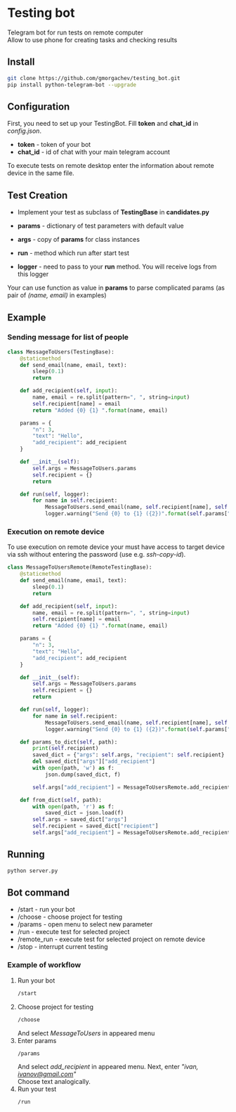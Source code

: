 # Testing bot

Telegram bot for run tests on remote computer  
Allow to use phone for creating tasks and checking results

## Install

```bash
git clone https://github.com/gmorgachev/testing_bot.git
pip install python-telegram-bot --upgrade
```

## Configuration

First, you need to set up your TestingBot.
Fill **token** and **chat_id** in *config.json*.

* **token** - token of your bot
* **chat_id** - id of chat with your main telegram account

To execute tests on remote desktop enter the information about remote device in the same file.

## Test Creation

* Implement your test as subclass of **TestingBase** in **candidates.py**

* **params**  - dictionary of test parameters with default value
* **args**    - copy of **params** for class instances
* **run**     - method which run after start test
* **logger**  - need to pass to your **run** method. You will receive logs from this logger

Your can use function as value in **params** to parse complicated params (as pair of *(name, email)* in examples)

## Example

### Sending message for list of people

```python
class MessageToUsers(TestingBase):
    @staticmethod
    def send_email(name, email, text):
        sleep(0.1)
        return

    def add_recipient(self, input):
        name, email = re.split(pattern=", ", string=input)
        self.recipient[name] = email
        return "Added {0} {1} ".format(name, email)

    params = {
        "n": 3,
        "text": "Hello",
        "add_recipient": add_recipient
    }

    def __init__(self):
        self.args = MessageToUsers.params
        self.recipient = {}
        return

    def run(self, logger):
        for name in self.recipient:
            MessageToUsers.send_email(name, self.recipient[name], self.args["text"])
            logger.warning("Send {0} to {1} ({2})".format(self.params["text"], self.recipient[name], name))
```

### Execution on remote device

To use execution on remote device your must have access to target device via ssh without entering the password (use e.g. *ssh-copy-id*).

```python
class MessageToUsersRemote(RemoteTestingBase):
    @staticmethod
    def send_email(name, email, text):
        sleep(0.1)
        return

    def add_recipient(self, input):
        name, email = re.split(pattern=", ", string=input)
        self.recipient[name] = email
        return "Added {0} {1} ".format(name, email)

    params = {
        "n": 3,
        "text": "Hello",
        "add_recipient": add_recipient
    }

    def __init__(self):
        self.args = MessageToUsers.params
        self.recipient = {}
        return

    def run(self, logger):
        for name in self.recipient:
            MessageToUsers.send_email(name, self.recipient[name], self.args["text"])
            logger.warning("Send {0} to {1} ({2})".format(self.params["text"], self.recipient[name], name))

    def params_to_dict(self, path):
        print(self.recipient)
        saved_dict = {"args": self.args, "recipient": self.recipient}
        del saved_dict["args"]["add_recipient"]
        with open(path, 'w') as f:
            json.dump(saved_dict, f)

        self.args["add_recipient"] = MessageToUsersRemote.add_recipient

    def from_dict(self, path):
        with open(path, 'r') as f:
            saved_dict = json.load(f)
        self.args = saved_dict["args"]
        self.recipient = saved_dict["recipient"]
        self.args["add_recipient"] = MessageToUsersRemote.add_recipient
```

## Running

```bash
python server.py
```

## Bot command

* /start        - run your bot
* /choose       - choose project for testing
* /params       - open menu to select new parameter
* /run          - execute test for selected project
* /remote_run   - execute test for selected project on remote device
* /stop         - interrupt current testing

### Example of workflow

1. Run your bot
    ```bash
    /start
    ```
2. Choose project for testing
    ```bash
    /choose
    ```
    And select *MessageToUsers* in appeared menu
3. Enter params
    ```bash
    /params
    ```
    And select *add_recipient* in appeared menu. Next, enter *"ivan, ivanov@gmail.com"*  
    Choose text analogically.
4. Run your test
    ```bash
    /run
    ```